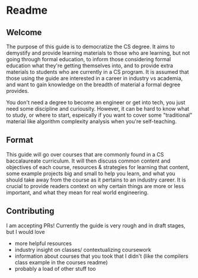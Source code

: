 # Readme

## Welcome
The purpose of this guide is to democratize the CS degree. It aims to demystify and provide learning materials to those who are learning, but not going through formal education, to inform those considering formal education what they're getting themselves into, and to provide extra materials to students who are currently in a CS program. It is assumed that those using the guide are interested in a career in industry vs academia, and want to gain knowledge on the breadth of material a formal degree provides.

You don't need a degree to become an engineer or get into tech, you just need some discipline and curiousity. However, it can be hard to know what to study, or where to start, espeically if you want to cover some "traditional" material like algorithm complexity analysis when you're self-teaching.

## Format
This guide will go over courses that are commonly found in a CS baccalaureate curriculum. It will then discuss common content and objectives of each course, resources & strategies for learning that content, some example projects big and small to help you learn, and what you should take away from the course as it pertains to an industry career. It is crucial to provide readers context on why certain things are more or less important, and what they mean for real world engineering.

## Contributing
I am accepting PRs! Currently the guide is very rough and in draft stages, but I would love
- more helpful resources
- industry insight on classes/ contextualizing coursework
- information about courses that you took that I didn't (like the compilers class example in the courses readme)
- probably a load of other stuff too
